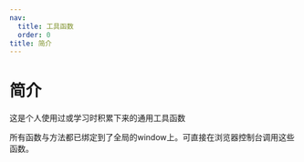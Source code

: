 ```yaml
---
nav:
  title: 工具函数
  order: 0
title: 简介
---
```


# 简介

这是个人使用过或学习时积累下来的通用工具函数

所有函数与方法都已绑定到了全局的window上。可直接在浏览器控制台调用这些函数。
